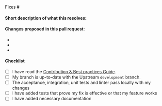 <!--
(Thank you for your pull request! Please make sure you click the link above to view the contribution guidelines, then fill out the blanks below.)
-->

<!-- Add the issue number that is fixed by this PR (In the form Fixes #123) -->

Fixes #

#### Short description of what this resolves:

#### Changes proposed in this pull request:

-
-
-

#### Checklist

- [ ] I have read the [Contribution & Best practices Guide](https://blog.fossasia.org/open-source-developer-guide-and-best-practices-at-fossasia).
- [ ] My branch is up-to-date with the Upstream `development` branch.
- [ ] The acceptance, integration, unit tests and linter pass locally with my changes
- [ ] I have added tests that prove my fix is effective or that my feature works
- [ ] I have added necessary documentation
